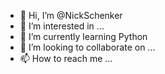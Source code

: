 - 👋 Hi, I’m @NickSchenker
- 👀 I’m interested in ...
- 🌱 I’m currently learning Python
- 💞️ I’m looking to collaborate on ...
- 📫 How to reach me ...

<!---
NickSchenker/NickSchenker is a ✨ special ✨ repository because its `README.md` (this file) appears on your GitHub profile.
You can click the Preview link to take a look at your changes.
--->
